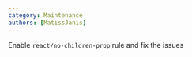 ```yaml
---
category: Maintenance
authors: [MatissJanis]
---
```


Enable `react/no-children-prop` rule and fix the issues
